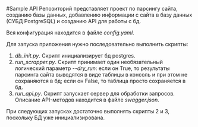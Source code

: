 #Sample API
Репозиторий представляет проект по парсингу сайта, созданию базы данных,
добавлению информации с сайта в базу данных (СУБД PostgreSQL) и созданию
API для работы с бд.

Вся конфигурация находится в файле *config.yaml*.

Для запуска приложения нужно последовательно выполнить скрипты:
1. *db_init.py*. Скрипт инициализирует бд postgres.
2. *run_scrapper.py*. Скрипт принимает один необязательный логический параметр
   *--dry_run*: если он True, то результаты парсинга сайта выводятся в виде
   таблицы в консоль и при этом не сохраняются в бд; если он False, то таблица
   просто сохраняется в бд.
3. *run_api.py*. Скрипт запускает сервер для обработки запросов. Описание
   API-методов находится в файле *swagger.json*.
   
При следующих запусках достаточно выполнять скрипты 2 и 3, поскольку БД уже
инициализирована.